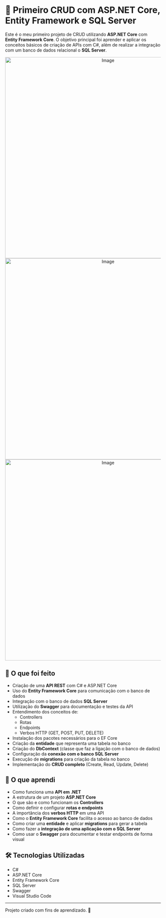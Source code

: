# 📌 Primeiro CRUD com ASP.NET Core, Entity Framework e SQL Server

Este é o meu primeiro projeto de CRUD utilizando **ASP.NET Core** com **Entity Framework Core**. O objetivo principal foi aprender e aplicar os conceitos básicos de criação de APIs com C#, além de realizar a integração com um banco de dados relacional o **SQL Server**.

<div align="center">
    <img width="650px" height="650px" alt="Image" src="https://github.com/user-attachments/assets/8e3e971e-8354-4f46-8b6e-f0fe56854541" />
</div>

<div align="center">
        <img width="650px" height="650px" alt="Image" src="https://github.com/user-attachments/assets/b66c21c7-3061-43f0-8206-9a6e20a34459" />
</div>

<div align="center">
    <img width="650px" height="650px" alt="Image" src="https://github.com/user-attachments/assets/de7877da-a197-4d76-b6ee-435b8fa1e847" />
</div>


## 🚀 O que foi feito

- Criação de uma **API REST** com C# e ASP.NET Core
- Uso do **Entity Framework Core** para comunicação com o banco de dados
- Integração com o banco de dados **SQL Server**
- Utilização do **Swagger** para documentação e testes da API
- Entendimento dos conceitos de:
  - Controllers
  - Rotas
  - Endpoints
  - Verbos HTTP (GET, POST, PUT, DELETE)
- Instalação dos pacotes necessários para o EF Core
- Criação da **entidade** que representa uma tabela no banco
- Criação do **DbContext** (classe que faz a ligação com o banco de dados)
- Configuração da **conexão com o banco SQL Server**
- Execução de **migrations** para criação da tabela no banco
- Implementação do **CRUD completo** (Create, Read, Update, Delete)

## 🧠 O que aprendi

- Como funciona uma **API em .NET**
- A estrutura de um projeto **ASP.NET Core**
- O que são e como funcionam os **Controllers**
- Como definir e configurar **rotas e endpoints**
- A importância dos **verbos HTTP** em uma API
- Como o **Entity Framework Core** facilita o acesso ao banco de dados
- Como criar uma **entidade** e aplicar **migrations** para gerar a tabela
- Como fazer a **integração de uma aplicação com o SQL Server**
- Como usar o **Swagger** para documentar e testar endpoints de forma visual


## 🛠 Tecnologias Utilizadas

- C#
- ASP.NET Core
- Entity Framework Core
- SQL Server
- Swagger
- Visual Studio Code

---

Projeto criado com fins de aprendizado. 🚀